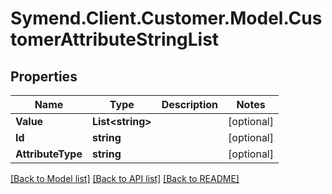 # Symend.Client.Customer.Model.CustomerAttributeStringList

## Properties

Name | Type | Description | Notes
------------ | ------------- | ------------- | -------------
**Value** | **List&lt;string&gt;** |  | [optional] 
**Id** | **string** |  | [optional] 
**AttributeType** | **string** |  | [optional] 

[[Back to Model list]](../README.md#documentation-for-models) [[Back to API list]](../README.md#documentation-for-api-endpoints) [[Back to README]](../README.md)

